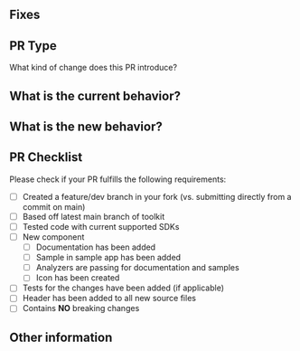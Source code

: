 <!-- 🚨 Please Do Not skip any instructions and information mentioned below as they are all required and essential to evaluate and test the PR. By fulfilling all the required information you will be able to reduce the volume of questions and most likely help merge the PR faster 🚨 -->

<!-- ⚠ We will not merge the PR to the main repo if your changes are not in a *feature branch* of your forked repository. Create a new branch in your repo, **do not use the `main` branch in your repo**! ⚠ -->

<!-- 👉 It is imperative to resolve ONE ISSUE PER PR and avoid making multiple changes unless the changes interrelate with each other -->

<!-- 📝 Please always keep the "☑️ Allow edits by maintainers" button checked in the Pull Request Template as it increases collaboration with the Toolkit maintainers by permitting commits to your PR branch (only) created from your fork. This can let us quickly make fixes for minor typos or forgotten StyleCop issues during review without needing to wait on you doing extra work. Let us help you help us! 🎉 -->

## Fixes

<!-- Add the relevant issue number after the word "Fixes" mentioned above (for ex: `## Fixes #0000`) which will automatically close the issue once the PR is merged. -->

<!-- PRs without assigned issues will be closed unless minor changes to documentation/typos. -->

<!-- Add a brief overview here of the feature/bug & fix. -->

## PR Type

What kind of change does this PR introduce?

<!-- Please uncomment one or more options below that apply to this PR. -->

<!-- - Bugfix -->
<!-- - Code style update (formatting) -->
<!-- - Refactoring (no functional changes, no api changes) -->
<!-- - Build or CI related changes -->
<!-- - Documentation content changes -->
<!-- - Sample app changes -->
<!-- - Other... Please describe: -->

## What is the current behavior?

<!-- Please describe the current behavior that you are modifying, or link to a relevant issue. -->

## What is the new behavior?

<!-- Describe how was this issue resolved or changed? -->

## PR Checklist

Please check if your PR fulfills the following requirements: <!-- and remove the ones that are not applicable to the current PR -->

- [ ] Created a feature/dev branch in your fork (vs. submitting directly from a commit on main)
- [ ] Based off latest main branch of toolkit
- [ ] Tested code with current supported SDKs
- [ ] New component
  - [ ] Documentation has been added
  - [ ] Sample in sample app has been added
  - [ ] Analyzers are passing for documentation and samples
  - [ ] Icon has been created 
- [ ] Tests for the changes have been added (if applicable)
- [ ] Header has been added to all new source files
- [ ] Contains **NO** breaking changes

<!-- If this PR contains a breaking change, please describe the impact and migration path for existing applications below.
Please note that breaking changes are likely to be rejected within minor release cycles or held until major versions. -->

## Other information

<!-- Please add any other information that might be helpful to reviewers. -->
